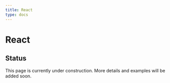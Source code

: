```yaml
---
title: React
type: docs
---
```


# React

## Status

This page is currently under construction. More details and examples will be added soon.
